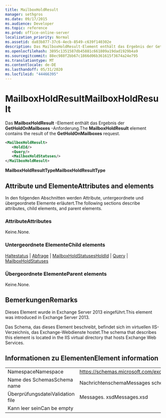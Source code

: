 ```yaml
---
title: MailboxHoldResult
manager: sethgros
ms.date: 09/17/2015
ms.audience: Developer
ms.topic: reference
ms.prod: office-online-server
localization_priority: Normal
ms.assetid: da03b877-37c6-4ecb-8549-c639f140302e
description: Das MailboxHoldResult-Element enthält das Ergebnis der GetHoldOnMailboxes-Anforderung.
ms.openlocfilehash: 3895c1351587db45881c661809a19dad1929b4a9
ms.sourcegitcommit: 88ec988f2bb67c1866d06b361615f3674a24e795
ms.translationtype: MT
ms.contentlocale: de-DE
ms.lasthandoff: 05/31/2020
ms.locfileid: "44466395"
---
```

# <a name="mailboxholdresult"></a><span data-ttu-id="bdf85-103">MailboxHoldResult</span><span class="sxs-lookup"><span data-stu-id="bdf85-103">MailboxHoldResult</span></span>

<span data-ttu-id="bdf85-104">Das **MailboxHoldResult** -Element enthält das Ergebnis der **GetHoldOnMailboxes** -Anforderung.</span><span class="sxs-lookup"><span data-stu-id="bdf85-104">The **MailboxHoldResult** element contains the result of the **GetHoldOnMailboxes** request.</span></span> 
  
```XML
<MailboxHoldResult>
   <HoldId/>
   <Query/>
   <MailboxHoldStatuses/>
</MailboxHoldResult>
```

<span data-ttu-id="bdf85-105">**MailboxHoldResultType**</span><span class="sxs-lookup"><span data-stu-id="bdf85-105">**MailboxHoldResultType**</span></span>

## <a name="attributes-and-elements"></a><span data-ttu-id="bdf85-106">Attribute und Elemente</span><span class="sxs-lookup"><span data-stu-id="bdf85-106">Attributes and elements</span></span>

<span data-ttu-id="bdf85-107">In den folgenden Abschnitten werden Attribute, untergeordnete und übergeordnete Elemente erläutert.</span><span class="sxs-lookup"><span data-stu-id="bdf85-107">The following sections describe attributes, child elements, and parent elements.</span></span>
  
### <a name="attributes"></a><span data-ttu-id="bdf85-108">Attribute</span><span class="sxs-lookup"><span data-stu-id="bdf85-108">Attributes</span></span>

<span data-ttu-id="bdf85-109">Keine.</span><span class="sxs-lookup"><span data-stu-id="bdf85-109">None.</span></span>
  
### <a name="child-elements"></a><span data-ttu-id="bdf85-110">Untergeordnete Elemente</span><span class="sxs-lookup"><span data-stu-id="bdf85-110">Child elements</span></span>

<span data-ttu-id="bdf85-111">[Haltestatus](holdid.md)  |  [Abfrage](query.md)  |  [MailboxHoldStatuses](mailboxholdstatuses.md)</span><span class="sxs-lookup"><span data-stu-id="bdf85-111">[HoldId](holdid.md) | [Query](query.md) | [MailboxHoldStatuses](mailboxholdstatuses.md)</span></span>
  
### <a name="parent-elements"></a><span data-ttu-id="bdf85-112">Übergeordnete Elemente</span><span class="sxs-lookup"><span data-stu-id="bdf85-112">Parent elements</span></span>

<span data-ttu-id="bdf85-113">Keine.</span><span class="sxs-lookup"><span data-stu-id="bdf85-113">None.</span></span>
  
## <a name="remarks"></a><span data-ttu-id="bdf85-114">Bemerkungen</span><span class="sxs-lookup"><span data-stu-id="bdf85-114">Remarks</span></span>

<span data-ttu-id="bdf85-115">Dieses Element wurde in Exchange Server 2013 eingeführt.</span><span class="sxs-lookup"><span data-stu-id="bdf85-115">This element was introduced in Exchange Server 2013.</span></span>
  
<span data-ttu-id="bdf85-116">Das Schema, das dieses Element beschreibt, befindet sich im virtuellen IIS-Verzeichnis, das Exchange-Webdienste hostet.</span><span class="sxs-lookup"><span data-stu-id="bdf85-116">The schema that describes this element is located in the IIS virtual directory that hosts Exchange Web Services.</span></span>
  
## <a name="element-information"></a><span data-ttu-id="bdf85-117">Informationen zu Elementen</span><span class="sxs-lookup"><span data-stu-id="bdf85-117">Element information</span></span>

|||
|:-----|:-----|
|<span data-ttu-id="bdf85-118">Namespace</span><span class="sxs-lookup"><span data-stu-id="bdf85-118">Namespace</span></span>  <br/> |https://schemas.microsoft.com/exchange/services/2006/messages  <br/> |
|<span data-ttu-id="bdf85-119">Name des Schemas</span><span class="sxs-lookup"><span data-stu-id="bdf85-119">Schema name</span></span>  <br/> |<span data-ttu-id="bdf85-120">Nachrichtenschema</span><span class="sxs-lookup"><span data-stu-id="bdf85-120">Messages schema</span></span>  <br/> |
|<span data-ttu-id="bdf85-121">Überprüfungsdatei</span><span class="sxs-lookup"><span data-stu-id="bdf85-121">Validation file</span></span>  <br/> |<span data-ttu-id="bdf85-122">Messages. xsd</span><span class="sxs-lookup"><span data-stu-id="bdf85-122">Messages.xsd</span></span>  <br/> |
|<span data-ttu-id="bdf85-123">Kann leer sein</span><span class="sxs-lookup"><span data-stu-id="bdf85-123">Can be empty</span></span>  <br/> ||
   


